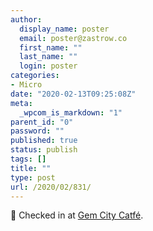 ```yaml
---
author:
  display_name: poster
  email: poster@zastrow.co
  first_name: ""
  last_name: ""
  login: poster
categories:
- Micro
date: "2020-02-13T09:25:08Z"
meta:
  _wpcom_is_markdown: "1"
parent_id: "0"
password: ""
published: true
status: publish
tags: []
title: ""
type: post
url: /2020/02/831/
---
```

<p><span>📍</span> Checked in at <a href="http://foursquare.com/v/5a2c7d3860d11b62c0aa84c1">Gem City Catfé</a>.</p>
